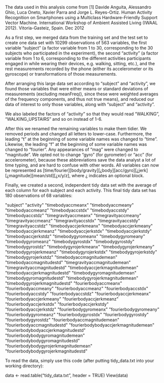 The data used in this analysis come from [1] Davide Anguita, Alessandro Ghio, Luca Oneto, Xavier Parra and Jorge L. Reyes-Ortiz. Human Activity Recognition on Smartphones using a Multiclass Hardware-Friendly Support Vector Machine. International Workshop of Ambient Assisted Living (IWAAL 2012). Vitoria-Gasteiz, Spain. Dec 2012

As a first step, we merged data from the training set and the test set to create one data set with 10299 observations of 563 variables, the first variable “subject” (a factor variable from 1 to 30, corresponding to the 30 subjects who participated in the experiment), the second “activity” (a factor variable from 1 to 6, corresponding to the different activities participants engaged in while wearing their devices, e.g. walking, sitting, etc.), and the rest measurements recorded by the phone (either its accelerometer or its gyroscope) or transformations of those measurements.

After arranging this large data set according to “subject” and “activity”, we found those variables that were either means or standard deviations of measurements (excluding meanFreq(), since these were weighted averages of the frequency components, and thus not true means), and reduced our data of interest to only those variables, along with “subject” and “activity”. 

We also labeled the factors of “activity” so that they would read “WALKING”, “WALKING_UPSTAIRS” and so on instead of 1-6.

After this we renamed the remaining variables to make them tidier. We removed periods and changed all letters to lower-case. Furthermore, the leading “t” at the beginning of some variable names was changed to “time”. Likewise, the leading “f” at the beginning of some variable names was changed to “fourier”. Any appearances of “mag” were changed to “magnitude”. We opted not to change “gyro” (for gyrometer) or “acc” (for accelerometer), because these abbreviations save the data analyst a lot of time typing, and are hard to confuse with other words. All variables can now be represented as [time/fourier][body/gravity][¿body][acc/gyro][¿jerk][¿magnitude][mean/std][¿x/y/z], where ¿ indicates an optional block. 

Finally, we created a second, independent tidy data set with the average of each column for each subject and each activity. This final tidy data set has 180 observations of 68 variables:

"subject" "activity" "timebodyaccmeanx" "timebodyaccmeany" "timebodyaccmeanz" "timebodyaccstdx" "timebodyaccstdy" "timebodyaccstdz" "timegravityaccmeanx" "timegravityaccmeany" "timegravityaccmeanz" "timegravityaccstdx" "timegravityaccstdy" "timegravityaccstdz" "timebodyaccjerkmeanx" "timebodyaccjerkmeany" "timebodyaccjerkmeanz" "timebodyaccjerkstdx" "timebodyaccjerkstdy" "timebodyaccjerkstdz" "timebodygyromeanx" "timebodygyromeany" "timebodygyromeanz" "timebodygyrostdx" "timebodygyrostdy" "timebodygyrostdz" "timebodygyrojerkmeanx" "timebodygyrojerkmeany" "timebodygyrojerkmeanz" "timebodygyrojerkstdx" "timebodygyrojerkstdy" "timebodygyrojerkstdz" "timebodyaccmagnitudemean" "timebodyaccmagnitudestd" "timegravityaccmagnitudemean" "timegravityaccmagnitudestd" "timebodyaccjerkmagnitudemean" "timebodyaccjerkmagnitudestd" "timebodygyromagnitudemean" "timebodygyromagnitudestd" "timebodygyrojerkmagnitudemean" "timebodygyrojerkmagnitudestd" "fourierbodyaccmeanx" "fourierbodyaccmeany" "fourierbodyaccmeanz" "fourierbodyaccstdx" "fourierbodyaccstdy" "fourierbodyaccstdz" "fourierbodyaccjerkmeanx" "fourierbodyaccjerkmeany" "fourierbodyaccjerkmeanz" "fourierbodyaccjerkstdx" "fourierbodyaccjerkstdy" "fourierbodyaccjerkstdz" "fourierbodygyromeanx" "fourierbodygyromeany" "fourierbodygyromeanz" "fourierbodygyrostdx" "fourierbodygyrostdy" "fourierbodygyrostdz" "fourierbodyaccmagnitudemean" "fourierbodyaccmagnitudestd" "fourierbodybodyaccjerkmagnitudemean" "fourierbodybodyaccjerkmagnitudestd" "fourierbodybodygyromagnitudemean" "fourierbodybodygyromagnitudestd" "fourierbodybodygyrojerkmagnitudemean" "fourierbodybodygyrojerkmagnitudestd"

To read the data, simply use this code (after putting tidy_data.txt into your working directory):

data <- read.table(“tidy_data.txt”, header = TRUE)
View(data)